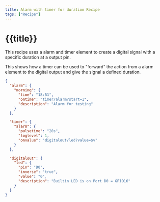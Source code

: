 ```yaml
---
title: Alarm with timer for duration Recipe
tags: ["Recipe"]
---
```


# {{title}}

This recipe uses a alarm and timer element to create a digital signal with a specific duration
at a output pin.

This shows how a timer can be used to "forward" the action from a alarm element to the digital output and give the signal a defined duration.

``` json
{
  "alarm": {
    "morning": {
      "time": "18:51",
      "ontime": "timer/alarm?start=1",
      "description": "Alarm for testing"
    }
  },

  "timer": {
    "alarm": {
      "pulsetime": "20s",
      "loglevel": 1,
      "onvalue": "digitalout/led?value=$v"
    }
  },

  "digitalout": {
    "led": {
      "pin": "D0",
      "inverse": "true",
      "value": "0",
      "description": "Builtin LED is on Port D0 = GPIO16"
    }
  }
}
```
